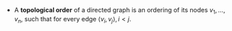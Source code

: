 - A **topological order** of a directed graph is an ordering of its nodes $v_1,\dots,v_n$, such that for every edge $\langle v_i, v_j \rangle, i < j$.